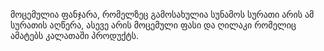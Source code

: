 მოცემულია ფანჯარა,
რომელზეც გამოსახულია სუნამოს სურათი 
არის ამ სურათის აღწერა, ასევე არის მოცემული ფასი და ღილაკი რომელიც ამატებს კალათაში პროდუქტს.
